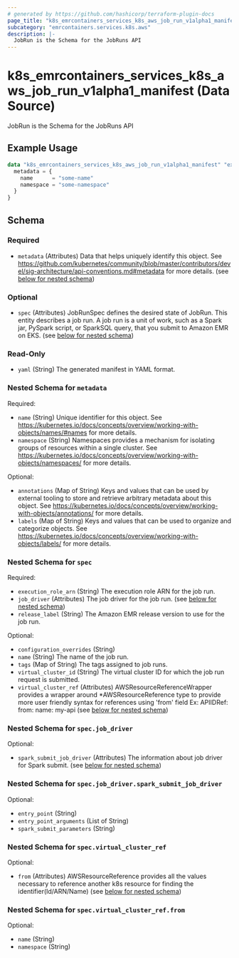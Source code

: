 ```yaml
---
# generated by https://github.com/hashicorp/terraform-plugin-docs
page_title: "k8s_emrcontainers_services_k8s_aws_job_run_v1alpha1_manifest Data Source - terraform-provider-k8s"
subcategory: "emrcontainers.services.k8s.aws"
description: |-
  JobRun is the Schema for the JobRuns API
---
```


# k8s_emrcontainers_services_k8s_aws_job_run_v1alpha1_manifest (Data Source)

JobRun is the Schema for the JobRuns API

## Example Usage

```terraform
data "k8s_emrcontainers_services_k8s_aws_job_run_v1alpha1_manifest" "example" {
  metadata = {
    name      = "some-name"
    namespace = "some-namespace"
  }
}
```

<!-- schema generated by tfplugindocs -->
## Schema

### Required

- `metadata` (Attributes) Data that helps uniquely identify this object. See https://github.com/kubernetes/community/blob/master/contributors/devel/sig-architecture/api-conventions.md#metadata for more details. (see [below for nested schema](#nestedatt--metadata))

### Optional

- `spec` (Attributes) JobRunSpec defines the desired state of JobRun. This entity describes a job run. A job run is a unit of work, such as a Spark jar, PySpark script, or SparkSQL query, that you submit to Amazon EMR on EKS. (see [below for nested schema](#nestedatt--spec))

### Read-Only

- `yaml` (String) The generated manifest in YAML format.

<a id="nestedatt--metadata"></a>
### Nested Schema for `metadata`

Required:

- `name` (String) Unique identifier for this object. See https://kubernetes.io/docs/concepts/overview/working-with-objects/names/#names for more details.
- `namespace` (String) Namespaces provides a mechanism for isolating groups of resources within a single cluster. See https://kubernetes.io/docs/concepts/overview/working-with-objects/namespaces/ for more details.

Optional:

- `annotations` (Map of String) Keys and values that can be used by external tooling to store and retrieve arbitrary metadata about this object. See https://kubernetes.io/docs/concepts/overview/working-with-objects/annotations/ for more details.
- `labels` (Map of String) Keys and values that can be used to organize and categorize objects. See https://kubernetes.io/docs/concepts/overview/working-with-objects/labels/ for more details.


<a id="nestedatt--spec"></a>
### Nested Schema for `spec`

Required:

- `execution_role_arn` (String) The execution role ARN for the job run.
- `job_driver` (Attributes) The job driver for the job run. (see [below for nested schema](#nestedatt--spec--job_driver))
- `release_label` (String) The Amazon EMR release version to use for the job run.

Optional:

- `configuration_overrides` (String)
- `name` (String) The name of the job run.
- `tags` (Map of String) The tags assigned to job runs.
- `virtual_cluster_id` (String) The virtual cluster ID for which the job run request is submitted.
- `virtual_cluster_ref` (Attributes) AWSResourceReferenceWrapper provides a wrapper around *AWSResourceReference type to provide more user friendly syntax for references using 'from' field Ex: APIIDRef: from: name: my-api (see [below for nested schema](#nestedatt--spec--virtual_cluster_ref))

<a id="nestedatt--spec--job_driver"></a>
### Nested Schema for `spec.job_driver`

Optional:

- `spark_submit_job_driver` (Attributes) The information about job driver for Spark submit. (see [below for nested schema](#nestedatt--spec--job_driver--spark_submit_job_driver))

<a id="nestedatt--spec--job_driver--spark_submit_job_driver"></a>
### Nested Schema for `spec.job_driver.spark_submit_job_driver`

Optional:

- `entry_point` (String)
- `entry_point_arguments` (List of String)
- `spark_submit_parameters` (String)



<a id="nestedatt--spec--virtual_cluster_ref"></a>
### Nested Schema for `spec.virtual_cluster_ref`

Optional:

- `from` (Attributes) AWSResourceReference provides all the values necessary to reference another k8s resource for finding the identifier(Id/ARN/Name) (see [below for nested schema](#nestedatt--spec--virtual_cluster_ref--from))

<a id="nestedatt--spec--virtual_cluster_ref--from"></a>
### Nested Schema for `spec.virtual_cluster_ref.from`

Optional:

- `name` (String)
- `namespace` (String)
